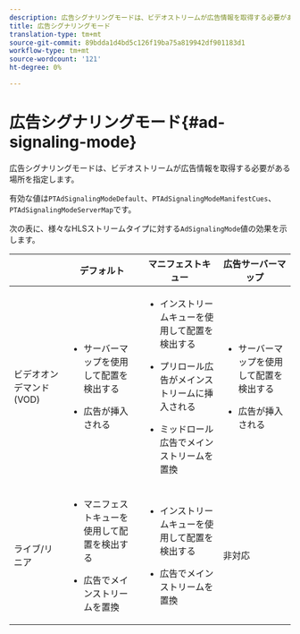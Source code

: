 ```yaml
---
description: 広告シグナリングモードは、ビデオストリームが広告情報を取得する必要がある場所を指定します。
title: 広告シグナリングモード
translation-type: tm+mt
source-git-commit: 89bdda1d4bd5c126f19ba75a819942df901183d1
workflow-type: tm+mt
source-wordcount: '121'
ht-degree: 0%

---
```



# 広告シグナリングモード{#ad-signaling-mode}

広告シグナリングモードは、ビデオストリームが広告情報を取得する必要がある場所を指定します。

有効な値は`PTAdSignalingModeDefault`、`PTAdSignalingModeManifestCues`、`PTAdSignalingModeServerMap`です。

次の表に、様々なHLSストリームタイプに対する`AdSignalingMode`値の効果を示します。

<table frame="all" colsep="1" rowsep="1" id="table_AdSignalingMode"> 
 <thead> 
  <tr rowsep="1"> 
   <th colname="1" class="entry"> </th> 
   <th colname="2" class="entry"> デフォルト </th> 
   <th colname="3" class="entry"> マニフェストキュー </th> 
   <th colname="4" class="entry"> 広告サーバーマップ </th> 
  </tr> 
 </thead>
 <tbody> 
  <tr rowsep="1"> 
   <td colname="1"> ビデオオンデマンド(VOD) </td> 
   <td colname="2"> 
    <ul id="ul_E79DA79107364D0D8B46A1859CA75B5C"> 
     <li id="li_B259ED87743F463095071F58DC840E39"> <p>サーバーマップを使用して配置を検出する </p> </li> 
     <li id="li_8957E4151466467BA6C954E5010E34EA"> <p>広告が挿入される </p> </li> 
    </ul> </td> 
   <td colname="3"> 
    <ul id="ul_D462C76717D94DE09915BDF6E9B3FB68"> 
     <li id="li_FB46108F4AD9457D99D2618ABEF7DBD1"> <p>インストリームキューを使用して配置を検出する </p> </li> 
     <li id="li_C3F7FBB98F524CEF97D17318C292E9EA"> <p>プリロール広告がメインストリームに挿入される </p> </li> 
     <li id="li_A56E1545F84840DFA6D065DA60E98C31"> <p>ミッドロール広告でメインストリームを置換 </p> </li> 
    </ul> </td> 
   <td colname="4"> 
    <ul id="ul_F10192B1B6F745CBB0D4C1A6D52A57B4"> 
     <li id="li_2ADACF71FA5F4A08A00A3399F5593420"> <p>サーバーマップを使用して配置を検出する </p> </li> 
     <li id="li_1201085B9C554A4BBD471E7EB2E363AC"> <p>広告が挿入される </p> </li> 
    </ul> </td> 
  </tr> 
  <tr rowsep="0"> 
   <td colname="1"> ライブ/リニア </td> 
   <td colname="2"> 
    <ul id="ul_82AAC9EE056F49E999F809536A96C2F8"> 
     <li id="li_73BAD2BAA95F4592808B77F8DA436237"> <p>マニフェストキューを使用して配置を検出する </p> </li> 
     <li id="li_A97B6F61078D4149A984B2412021E103"> <p>広告でメインストリームを置換 </p> </li> 
    </ul> </td> 
   <td colname="3"> 
    <ul id="ul_CAED2D4F46334D76AE025482881BF843"> 
     <li id="li_A8023845A037482DBFDEF7EF247FECFD"> <p>インストリームキューを使用して配置を検出する </p> </li> 
     <li id="li_62A3CDAD249344EB89043B2AE0F4D7FF"> <p>広告でメインストリームを置換 </p> </li> 
    </ul> </td> 
   <td colname="4"> 非対応 </td> 
  </tr> 
 </tbody> 
</table>

